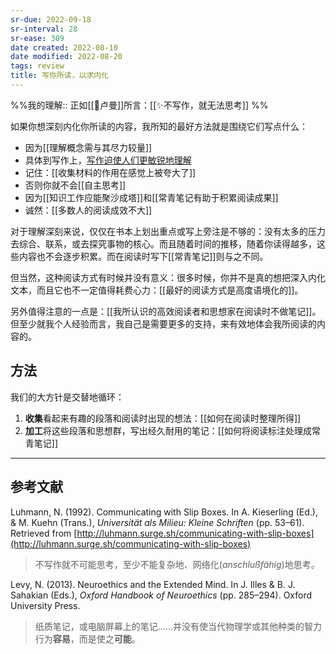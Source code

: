 ```yaml
---
sr-due: 2022-09-18
sr-interval: 28
sr-ease: 309
date created: 2022-08-10
date modified: 2022-08-20
tags: review
title: 写你所读，以求内化
---
```


%%我的理解:: 正如[[🧑卢曼]]所言：[[✨不写作，就无法思考]] %%

如果你想深刻内化你所读的内容，我所知的最好方法就是围绕它们写点什么：

- 因为[[理解概念需与其尽力较量]]
- 具体到写作上，[写作迫使人们更敏锐地理解](https://notes.andymatuschak.org/z8q1K5a8i95qARkpFwS45qqtQzM8th82TkeUg)
- 记住：[[收集材料的作用在感觉上被夸大了]]
- 否则你就不会[[自主思考]]
- 因为[[知识工作应能聚沙成塔]]和[[常青笔记有助于积累阅读成果]]
- 诚然：[[多数人的阅读成效不大]]

对于理解深刻来说，仅仅在书本上划出重点或写上旁注是不够的：没有太多的压力去综合、联系，或去探究事物的核心。而且随着时间的推移，随着你读得越多，这些内容也不会逐步积累。而在阅读时写下[[常青笔记]]则与之不同。

但当然，这种阅读方式有时候并没有意义：很多时候，你并不是真的想把深入内化文本，而且它也不一定值得耗费心力：[[最好的阅读方式是高度语境化的]]。

另外值得注意的一点是：[[我所认识的高效阅读者和思想家在阅读时不做笔记]]。但至少就我个人经验而言，我自己是需要更多的支持，来有效地体会我所阅读的内容的。

## 方法

我们的大方针是交替地循环：

1. **收集**看起来有趣的段落和阅读时出现的想法：[[如何在阅读时整理所得]]
2. **加工**将这些段落和思想群，写出经久耐用的笔记：[[如何将阅读标注处理成常青笔记]]  
    

___

## 参考文献

Luhmann, N. (1992). Communicating with Slip Boxes. In A. Kieserling (Ed.), & M. Kuehn (Trans.), _Universität als Milieu: Kleine Schriften_ (pp. 53–61). Retrieved from [http://luhmann.surge.sh/communicating-with-slip-boxes](http://luhmann.surge.sh/communicating-with-slip-boxes)

> 不写作就不可能思考，至少不能复杂地、网络化(_anschlußfähig_)地思考。

Levy, N. (2013). Neuroethics and the Extended Mind. In J. Illes & B. J. Sahakian (Eds.), _Oxford Handbook of Neuroethics_ (pp. 285–294). Oxford University Press.

> 纸质笔记，或电脑屏幕上的笔记……并没有使当代物理学或其他种类的智力行为**容易**，而是使之**可能**。
